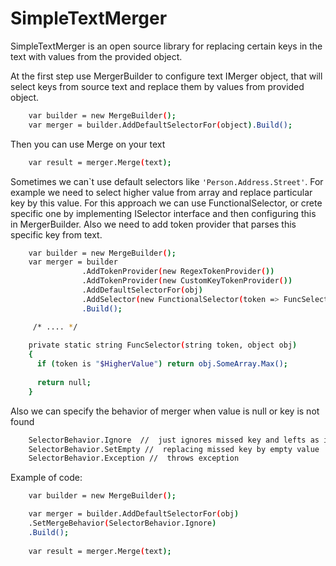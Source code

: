 # SimpleTextMerger

SimpleTextMerger is an open source library for replacing certain keys in the text with values from the provided object.

At the first step use MergerBuilder to configure text IMerger object, that will select keys from source text and replace them by values from provided object.
```sh
    var builder = new MergeBuilder();
    var merger = builder.AddDefaultSelectorFor(object).Build();
```
Then you can use Merge on your text
```sh
    var result = merger.Merge(text);
```
Sometimes we can`t use default selectors like ```'Person.Address.Street'```.
For example we need to select higher value from array and replace particular key by this value.
For this approach we can use FunctionalSelector, or crete specific one by implementing ISelector interface and then configuring this in MergerBuilder.
Also we need to add token provider that parses this specific key from text.
```sh
    var builder = new MergeBuilder();
    var merger = builder
                .AddTokenProvider(new RegexTokenProvider())
                .AddTokenProvider(new CustomKeyTokenProvider())
                .AddDefaultSelectorFor(obj)
                .AddSelector(new FunctionalSelector(token => FuncSelector(token, obj)))
                .Build();

     /* .... */
 
    private static string FuncSelector(string token, object obj)
    {
      if (token is "$HigherValue") return obj.SomeArray.Max();
      
      return null;
    }
```
Also we can specify the behavior of merger when value is null or key is not found
```sh
    SelectorBehavior.Ignore  //  just ignores missed key and lefts as it is
    SelectorBehavior.SetEmpty //  replacing missed key by empty value
    SelectorBehavior.Exception //  throws exception
```
Example of code:
```sh
    var builder = new MergeBuilder();

    var merger = builder.AddDefaultSelectorFor(obj)
    .SetMergeBehavior(SelectorBehavior.Ignore)
    .Build();
 
    var result = merger.Merge(text);
```